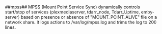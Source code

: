 ##mpss##
MPSS (Mount Point Service Sync) dynamically controls start/stop of services (plexmediaserver, tdarr_node, Tdarr_Uptime, emby-server) based on presence or absence of "MOUNT_POINT_ALIVE" file on a network share. It logs actions to /var/log/mpss.log and trims the log to 200 lines.
